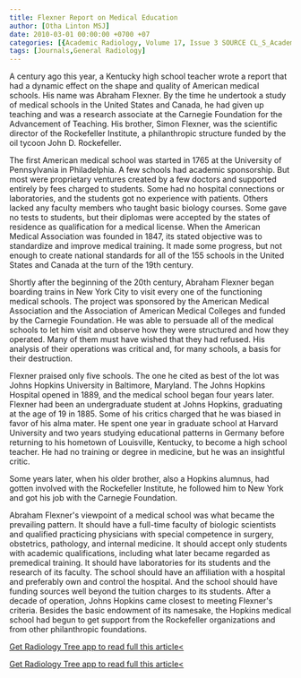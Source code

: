 ```yaml
---
title: Flexner Report on Medical Education
author: [Otha Linton MSJ]
date: 2010-03-01 00:00:00 +0700 +07
categories: [{Academic Radiology, Volume 17, Issue 3 SOURCE CL_S_AcademicRadiologyVolume17Issue3 1}]
tags: [Journals,General Radiology]
---
```

A century ago this year, a Kentucky high school teacher wrote a report that had a dynamic effect on the shape and quality of American medical schools. His name was Abraham Flexner. By the time he undertook a study of medical schools in the United States and Canada, he had given up teaching and was a research associate at the Carnegie Foundation for the Advancement of Teaching. His brother, Simon Flexner, was the scientific director of the Rockefeller Institute, a philanthropic structure funded by the oil tycoon John D. Rockefeller.

The first American medical school was started in 1765 at the University of Pennsylvania in Philadelphia. A few schools had academic sponsorship. But most were proprietary ventures created by a few doctors and supported entirely by fees charged to students. Some had no hospital connections or laboratories, and the students got no experience with patients. Others lacked any faculty members who taught basic biology courses. Some gave no tests to students, but their diplomas were accepted by the states of residence as qualification for a medical license. When the American Medical Association was founded in 1847, its stated objective was to standardize and improve medical training. It made some progress, but not enough to create national standards for all of the 155 schools in the United States and Canada at the turn of the 19th century.

Shortly after the beginning of the 20th century, Abraham Flexner began boarding trains in New York City to visit every one of the functioning medical schools. The project was sponsored by the American Medical Association and the Association of American Medical Colleges and funded by the Carnegie Foundation. He was able to persuade all of the medical schools to let him visit and observe how they were structured and how they operated. Many of them must have wished that they had refused. His analysis of their operations was critical and, for many schools, a basis for their destruction.

Flexner praised only five schools. The one he cited as best of the lot was Johns Hopkins University in Baltimore, Maryland. The Johns Hopkins Hospital opened in 1889, and the medical school began four years later. Flexner had been an undergraduate student at Johns Hopkins, graduating at the age of 19 in 1885. Some of his critics charged that he was biased in favor of his alma mater. He spent one year in graduate school at Harvard University and two years studying educational patterns in Germany before returning to his hometown of Louisville, Kentucky, to become a high school teacher. He had no training or degree in medicine, but he was an insightful critic.

Some years later, when his older brother, also a Hopkins alumnus, had gotten involved with the Rockefeller Institute, he followed him to New York and got his job with the Carnegie Foundation.

Abraham Flexner's viewpoint of a medical school was what became the prevailing pattern. It should have a full-time faculty of biologic scientists and qualified practicing physicians with special competence in surgery, obstetrics, pathology, and internal medicine. It should accept only students with academic qualifications, including what later became regarded as premedical training. It should have laboratories for its students and the research of its faculty. The school should have an affiliation with a hospital and preferably own and control the hospital. And the school should have funding sources well beyond the tuition charges to its students. After a decade of operation, Johns Hopkins came closest to meeting Flexner's criteria. Besides the basic endowment of its namesake, the Hopkins medical school had begun to get support from the Rockefeller organizations and from other philanthropic foundations.

[Get Radiology Tree app to read full this article<](https://clinicalpub.com/app)

[Get Radiology Tree app to read full this article<](https://clinicalpub.com/app)